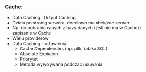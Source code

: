 ﻿### Cache: 
* Data Caching i Output Caching
* Działa po stronig serwera, docelowo ma obciążac serwer
* Np. do pobrania danych z bazy danych (jeśli nie ma w Cache) i zapisanie w Cache
* Wielu providerów
* Data Caching - ustawienia
  * Cache Dependencies (np. plik, tablka SQL)
  * Absolute Expiraion
  * Priorytet
  * Metoda wywoływana podczac usuwania


